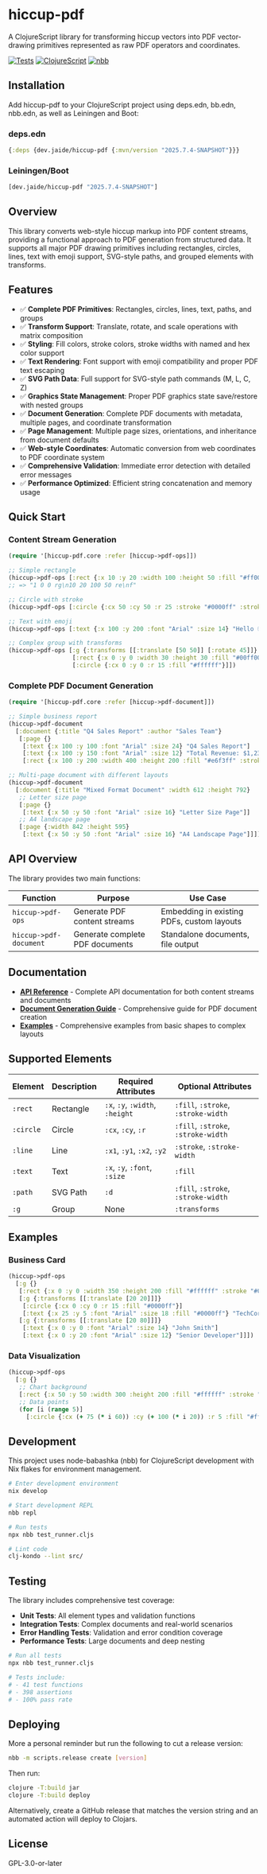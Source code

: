 # hiccup-pdf

A ClojureScript library for transforming hiccup vectors into PDF vector-drawing primitives represented as raw PDF operators and coordinates.

[![Tests](https://img.shields.io/badge/tests-passing-brightgreen)](#testing)
[![ClojureScript](https://img.shields.io/badge/ClojureScript-1.11+-blue)](#)
[![nbb](https://img.shields.io/badge/nbb-compatible-orange)](#)

## Installation

Add hiccup-pdf to your ClojureScript project using deps.edn, bb.edn, nbb.edn, as well as Leiningen and Boot:

### deps.edn

```clojure
{:deps {dev.jaide/hiccup-pdf {:mvn/version "2025.7.4-SNAPSHOT"}}}
```

### Leiningen/Boot

```clojure
[dev.jaide/hiccup-pdf "2025.7.4-SNAPSHOT"]
```

## Overview

This library converts web-style hiccup markup into PDF content streams, providing a functional approach to PDF generation from structured data. It supports all major PDF drawing primitives including rectangles, circles, lines, text with emoji support, SVG-style paths, and grouped elements with transforms.

## Features

- ✅ **Complete PDF Primitives**: Rectangles, circles, lines, text, paths, and groups
- ✅ **Transform Support**: Translate, rotate, and scale operations with matrix composition
- ✅ **Styling**: Fill colors, stroke colors, stroke widths with named and hex color support
- ✅ **Text Rendering**: Font support with emoji compatibility and proper PDF text escaping
- ✅ **SVG Path Data**: Full support for SVG-style path commands (M, L, C, Z)
- ✅ **Graphics State Management**: Proper PDF graphics state save/restore with nested groups
- ✅ **Document Generation**: Complete PDF documents with metadata, multiple pages, and coordinate transformation
- ✅ **Page Management**: Multiple page sizes, orientations, and inheritance from document defaults
- ✅ **Web-style Coordinates**: Automatic conversion from web coordinates to PDF coordinate system
- ✅ **Comprehensive Validation**: Immediate error detection with detailed error messages
- ✅ **Performance Optimized**: Efficient string concatenation and memory usage

## Quick Start

### Content Stream Generation

```clojure
(require '[hiccup-pdf.core :refer [hiccup->pdf-ops]])

;; Simple rectangle
(hiccup->pdf-ops [:rect {:x 10 :y 20 :width 100 :height 50 :fill "#ff0000"}])
;; => "1 0 0 rg\n10 20 100 50 re\nf"

;; Circle with stroke
(hiccup->pdf-ops [:circle {:cx 50 :cy 50 :r 25 :stroke "#0000ff" :stroke-width 2}])

;; Text with emoji
(hiccup->pdf-ops [:text {:x 100 :y 200 :font "Arial" :size 14} "Hello 🌍!"])

;; Complex group with transforms
(hiccup->pdf-ops [:g {:transforms [[:translate [50 50]] [:rotate 45]]}
                  [:rect {:x 0 :y 0 :width 30 :height 30 :fill "#00ff00"}]
                  [:circle {:cx 0 :y 0 :r 15 :fill "#ffffff"}]])
```

### Complete PDF Document Generation

```clojure
(require '[hiccup-pdf.core :refer [hiccup->pdf-document]])

;; Simple business report
(hiccup->pdf-document
  [:document {:title "Q4 Sales Report" :author "Sales Team"}
   [:page {}
    [:text {:x 100 :y 100 :font "Arial" :size 24} "Q4 Sales Report"]
    [:text {:x 100 :y 150 :font "Arial" :size 12} "Total Revenue: $1,234,567"]
    [:rect {:x 100 :y 200 :width 400 :height 200 :fill "#e6f3ff" :stroke "#0000ff"}]]])

;; Multi-page document with different layouts
(hiccup->pdf-document
  [:document {:title "Mixed Format Document" :width 612 :height 792}
   ;; Letter size page
   [:page {}
    [:text {:x 50 :y 50 :font "Arial" :size 16} "Letter Size Page"]]
   ;; A4 landscape page
   [:page {:width 842 :height 595}
    [:text {:x 50 :y 50 :font "Arial" :size 16} "A4 Landscape Page"]]])
```

## API Overview

The library provides two main functions:

| Function               | Purpose                         | Use Case                                   |
| ---------------------- | ------------------------------- | ------------------------------------------ |
| `hiccup->pdf-ops`      | Generate PDF content streams    | Embedding in existing PDFs, custom layouts |
| `hiccup->pdf-document` | Generate complete PDF documents | Standalone documents, file output          |

## Documentation

- **[API Reference](docs/api.md)** - Complete API documentation for both content streams and documents
- **[Document Generation Guide](docs/document-guide.md)** - Comprehensive guide for PDF document creation
- **[Examples](docs/examples.md)** - Comprehensive examples from basic shapes to complex layouts

## Supported Elements

| Element   | Description | Required Attributes             | Optional Attributes                 |
| --------- | ----------- | ------------------------------- | ----------------------------------- |
| `:rect`   | Rectangle   | `:x`, `:y`, `:width`, `:height` | `:fill`, `:stroke`, `:stroke-width` |
| `:circle` | Circle      | `:cx`, `:cy`, `:r`              | `:fill`, `:stroke`, `:stroke-width` |
| `:line`   | Line        | `:x1`, `:y1`, `:x2`, `:y2`      | `:stroke`, `:stroke-width`          |
| `:text`   | Text        | `:x`, `:y`, `:font`, `:size`    | `:fill`                             |
| `:path`   | SVG Path    | `:d`                            | `:fill`, `:stroke`, `:stroke-width` |
| `:g`      | Group       | None                            | `:transforms`                       |

## Examples

### Business Card

```clojure
(hiccup->pdf-ops
  [:g {}
   [:rect {:x 0 :y 0 :width 350 :height 200 :fill "#ffffff" :stroke "#000000"}]
   [:g {:transforms [[:translate [20 20]]]}
    [:circle {:cx 0 :cy 0 :r 15 :fill "#0000ff"}]
    [:text {:x 25 :y 5 :font "Arial" :size 18 :fill "#0000ff"} "TechCorp"]]
   [:g {:transforms [[:translate [20 80]]]}
    [:text {:x 0 :y 0 :font "Arial" :size 14} "John Smith"]
    [:text {:x 0 :y 20 :font "Arial" :size 12} "Senior Developer"]]])
```

### Data Visualization

```clojure
(hiccup->pdf-ops
  [:g {}
   ;; Chart background
   [:rect {:x 50 :y 50 :width 300 :height 200 :fill "#ffffff" :stroke "#000000"}]
   ;; Data points
   (for [i (range 5)]
     [:circle {:cx (+ 75 (* i 60)) :cy (+ 100 (* i 20)) :r 5 :fill "#ff0000"}])])
```

## Development

This project uses node-babashka (nbb) for ClojureScript development with Nix flakes for environment management.

```bash
# Enter development environment
nix develop

# Start development REPL
nbb repl

# Run tests
npx nbb test_runner.cljs

# Lint code
clj-kondo --lint src/
```

## Testing

The library includes comprehensive test coverage:

- **Unit Tests**: All element types and validation functions
- **Integration Tests**: Complex documents and real-world scenarios
- **Error Handling Tests**: Validation and error condition coverage
- **Performance Tests**: Large documents and deep nesting

```bash
# Run all tests
npx nbb test_runner.cljs

# Tests include:
# - 41 test functions
# - 398 assertions
# - 100% pass rate
```

## Deploying

More a personal reminder but run the following to cut a release version:

```bash
nbb -m scripts.release create [version]
```

Then run:

```bash
clojure -T:build jar
clojure -T:build deploy
```

Alternatively, create a GitHub release that matches the version string and an automated action will deploy to Clojars.

## License

GPL-3.0-or-later
